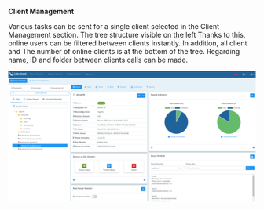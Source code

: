**Client Management**

Various tasks can be sent for a single client selected in the Client Management section. The tree structure visible on the left
Thanks to this, online users can be filtered between clients instantly. In addition, all client and
The number of online clients is at the bottom of the tree. Regarding name, ID and folder between clients
calls can be made.

[![Client Management](../computerManagement/images/computerManagement.png)](../computerManagement/images/computerManagement.png)
<link href=/lider3.0/assets/style.css rel=stylesheet></link>
